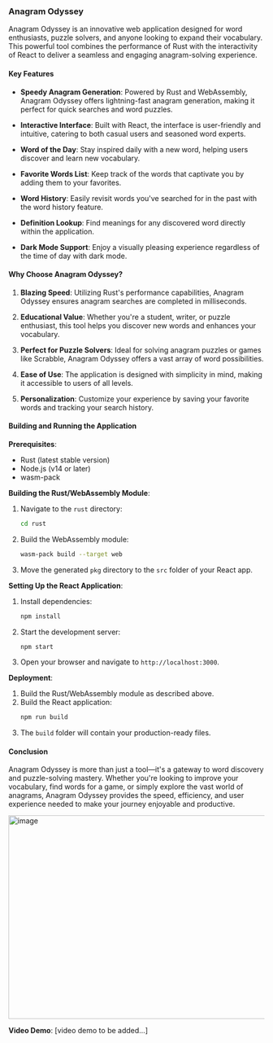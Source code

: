 ### Anagram Odyssey

Anagram Odyssey is an innovative web application designed for word enthusiasts, puzzle solvers, and anyone looking to expand their vocabulary. This powerful tool combines the performance of Rust with the interactivity of React to deliver a seamless and engaging anagram-solving experience.

#### Key Features

- **Speedy Anagram Generation**: Powered by Rust and WebAssembly, Anagram Odyssey offers lightning-fast anagram generation, making it perfect for quick searches and word puzzles.

- **Interactive Interface**: Built with React, the interface is user-friendly and intuitive, catering to both casual users and seasoned word experts.

- **Word of the Day**: Stay inspired daily with a new word, helping users discover and learn new vocabulary.

- **Favorite Words List**: Keep track of the words that captivate you by adding them to your favorites.

- **Word History**: Easily revisit words you've searched for in the past with the word history feature.

- **Definition Lookup**: Find meanings for any discovered word directly within the application.

- **Dark Mode Support**: Enjoy a visually pleasing experience regardless of the time of day with dark mode.

#### Why Choose Anagram Odyssey?

1. **Blazing Speed**: Utilizing Rust's performance capabilities, Anagram Odyssey ensures anagram searches are completed in milliseconds.

2. **Educational Value**: Whether you're a student, writer, or puzzle enthusiast, this tool helps you discover new words and enhances your vocabulary.

3. **Perfect for Puzzle Solvers**: Ideal for solving anagram puzzles or games like Scrabble, Anagram Odyssey offers a vast array of word possibilities.

4. **Ease of Use**: The application is designed with simplicity in mind, making it accessible to users of all levels.

5. **Personalization**: Customize your experience by saving your favorite words and tracking your search history.

#### Building and Running the Application

**Prerequisites**:

- Rust (latest stable version)
- Node.js (v14 or later)
- wasm-pack

**Building the Rust/WebAssembly Module**:

1. Navigate to the `rust` directory:
   ```sh
   cd rust
   ```
2. Build the WebAssembly module:
   ```sh
   wasm-pack build --target web
   ```
3. Move the generated `pkg` directory to the `src` folder of your React app.

**Setting Up the React Application**:

1. Install dependencies:
   ```sh
   npm install
   ```
2. Start the development server:
   ```sh
   npm start
   ```
3. Open your browser and navigate to `http://localhost:3000`.

**Deployment**:

1. Build the Rust/WebAssembly module as described above.
2. Build the React application:
   ```sh
   npm run build
   ```
3. The `build` folder will contain your production-ready files.

#### Conclusion

Anagram Odyssey is more than just a tool—it's a gateway to word discovery and puzzle-solving mastery. Whether you're looking to improve your vocabulary, find words for a game, or simply explore the vast world of anagrams, Anagram Odyssey provides the speed, efficiency, and user experience needed to make your journey enjoyable and productive.

<img src="https://github.com/user-attachments/assets/680c2a21-eaf9-49a2-b8d9-4723d857be37" alt="image" width="800" height="400">



**Video Demo**: [video demo to be added...]
